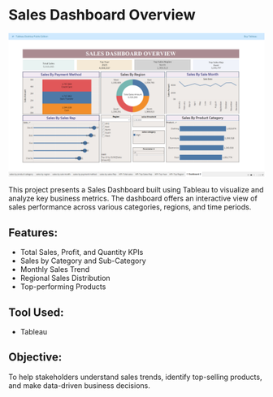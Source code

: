 # Sales Dashboard Overview

![Sales Dashboard Screenshot](Sales_Dashboard_Screenshot.png)

This project presents a Sales Dashboard built using Tableau to visualize and analyze key business metrics. The dashboard offers an interactive view of sales performance across various categories, regions, and time periods.

## Features:
- Total Sales, Profit, and Quantity KPIs  
- Sales by Category and Sub-Category  
- Monthly Sales Trend  
- Regional Sales Distribution  
- Top-performing Products  

## Tool Used:
- Tableau  

## Objective:
To help stakeholders understand sales trends, identify top-selling products, and make data-driven business decisions.

